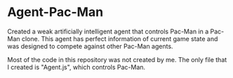 # Agent-Pac-Man
Created a weak artificially intelligent agent that controls Pac-Man in a Pac-Man clone. This agent has perfect information of current game state and was designed to compete against other Pac-Man agents.


Most of the code in this repository was not created by me. The only file that I created is "Agent.js", which controls Pac-Man. 
